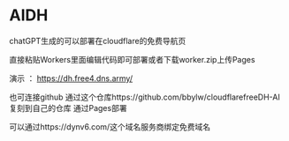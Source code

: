 # AIDH
chatGPT生成的可以部署在cloudflare的免费导航页

直接粘贴Workers里面编辑代码即可部署或者下载worker.zip上传Pages

演示 ： https://dh.free4.dns.army/

也可连接github 通过这个仓库https://github.com/bbylw/cloudflarefreeDH-AI 复刻到自己的仓库 通过Pages部署

可以通过https://dynv6.com/这个域名服务商绑定免费域名

